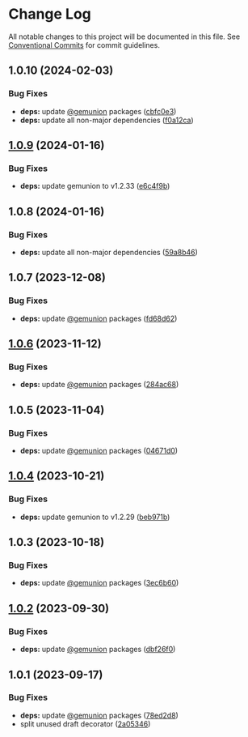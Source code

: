 # Change Log

All notable changes to this project will be documented in this file.
See [Conventional Commits](https://conventionalcommits.org) for commit guidelines.

## 1.0.10 (2024-02-03)

### Bug Fixes

- **deps:** update [@gemunion](https://github.com/gemunion) packages ([cbfc0e3](https://github.com/gemunion/nestjs-packages/commit/cbfc0e3697425fa7404f1afddab94a9bf2301dd3))
- **deps:** update all non-major dependencies ([f0a12ca](https://github.com/gemunion/nestjs-packages/commit/f0a12ca86418f66ee212594dea6a4cb7a9258a46))

## [1.0.9](https://github.com/gemunion/nestjs-packages/compare/@gemunion/nest-js-module-typeorm-draft@1.0.8...@gemunion/nest-js-module-typeorm-draft@1.0.9) (2024-01-16)

### Bug Fixes

- **deps:** update gemunion to v1.2.33 ([e6c4f9b](https://github.com/gemunion/nestjs-packages/commit/e6c4f9ba8e8c8446293afbd45a6679d664231bea))

## 1.0.8 (2024-01-16)

### Bug Fixes

- **deps:** update all non-major dependencies ([59a8b46](https://github.com/gemunion/nestjs-packages/commit/59a8b465b2468dacb0753a8217a9247f9586b1ad))

## 1.0.7 (2023-12-08)

### Bug Fixes

- **deps:** update [@gemunion](https://github.com/gemunion) packages ([fd68d62](https://github.com/gemunion/nestjs-packages/commit/fd68d62244ec43909bc461bae33e491053b40640))

## [1.0.6](https://github.com/gemunion/nestjs-packages/compare/@gemunion/nest-js-module-typeorm-draft@1.0.5...@gemunion/nest-js-module-typeorm-draft@1.0.6) (2023-11-12)

### Bug Fixes

- **deps:** update [@gemunion](https://github.com/gemunion) packages ([284ac68](https://github.com/gemunion/nestjs-packages/commit/284ac6886367b326c802b3263deb7b8a97589f18))

## 1.0.5 (2023-11-04)

### Bug Fixes

- **deps:** update [@gemunion](https://github.com/gemunion) packages ([04671d0](https://github.com/gemunion/nestjs-packages/commit/04671d09c9622bcc07b119d91d52892bd670b30f))

## [1.0.4](https://github.com/gemunion/nestjs-packages/compare/@gemunion/nest-js-module-typeorm-draft@1.0.3...@gemunion/nest-js-module-typeorm-draft@1.0.4) (2023-10-21)

### Bug Fixes

- **deps:** update gemunion to v1.2.29 ([beb971b](https://github.com/gemunion/nestjs-packages/commit/beb971bd2224f29533562b3c143a3444cce04498))

## 1.0.3 (2023-10-18)

### Bug Fixes

- **deps:** update [@gemunion](https://github.com/gemunion) packages ([3ec6b60](https://github.com/gemunion/nestjs-packages/commit/3ec6b608d4957be663d7f0d3eb1b4f0c084e6cfe))

## [1.0.2](https://github.com/gemunion/nestjs-packages/compare/@gemunion/nest-js-module-typeorm-draft@1.0.1...@gemunion/nest-js-module-typeorm-draft@1.0.2) (2023-09-30)

### Bug Fixes

- **deps:** update [@gemunion](https://github.com/gemunion) packages ([dbf26f0](https://github.com/gemunion/nestjs-packages/commit/dbf26f06df651edca4607c7f62e56dab008f9291))

## 1.0.1 (2023-09-17)

### Bug Fixes

- **deps:** update [@gemunion](https://github.com/gemunion) packages ([78ed2d8](https://github.com/gemunion/nestjs-packages/commit/78ed2d8be9f52b8da9ee8894724fcfe587ad6d1f))
- split unused draft decorator ([2a05346](https://github.com/gemunion/nestjs-packages/commit/2a05346b7c5e807c7b25d9439276542ec46e66f3))
